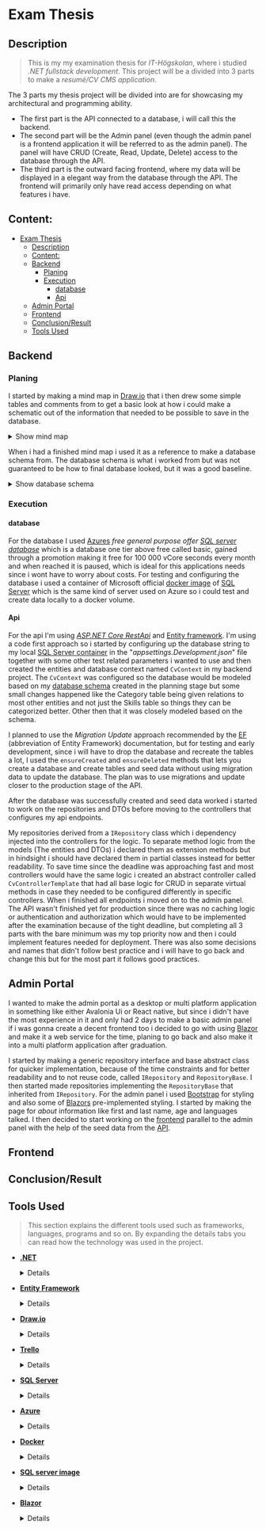 [comment]: # (All links are placed at the end of this document)

# Exam Thesis
## Description

>This is my my examination thesis for *IT-Högskolan*, where i studied *.NET fullstack development*. This project will be a divided into 3 parts to make a *resumé/CV CMS application*. 

The 3 parts my thesis project will be divided into are for showcasing my architectural and programming ability.
* The first part is the API connected to a database, i will call this the backend. 
* The second part will be the Admin panel (even though the admin panel is a frontend application it will be referred to as the admin panel). The panel will have CRUD (Create, Read, Update, Delete) access to the database through the API. 
* The third part is the outward facing frontend, where my data will be displayed in a elegant way from the database through the API. The frontend will primarily only have read access depending on what features i have.

## Content:
- [Exam Thesis](#exam-thesis)
  - [Description](#description)
  - [Content:](#content)
  - [Backend](#backend)
    - [Planing](#planing)
    - [Execution](#execution)
      - [database](#database)
      - [Api](#api)
  - [Admin Portal](#admin-portal)
  - [Frontend](#frontend)
  - [Conclusion/Result](#conclusionresult)
  - [Tools Used](#tools-used)
## Backend
  ### Planing

  I started by making a mind map in [Draw.io](#tools-used) that i then drew some simple tables and comments from to get a basic look at how i could make a schematic out of the information that needed to be possible to save in the database.

  <details>
  <summary>Show mind map</summary>

  ![Image of database mind map](./README_Pictures/Database/PlanningDatabaseContent.png)
  
  </details>

  When i had a finished mind map i used it as a reference to make a database schema from. The database schema is what i worked from but was not guaranteed to be how to final database looked, but it was a good baseline.

  <details>
  <summary>Show database schema</summary>
  
  ![Picture of the database schema](./README_Pictures/Database/DatabaseSchema.png)
  
  </details>

  ### Execution

  #### database 

  For the database I used [Azures](#tools-used) *free general purpose offer [SQL server database](#tools-used)* which is a database one tier above free called basic, gained through a promotion making it free for 100 000 vCore seconds every month and when reached it is paused, which is ideal for this applications needs since i wont have to worry about costs. For testing and configuring the database i used a container of Microsoft official [docker image](#tools-used) of [SQL Server](#tools-used) which is the same kind of server used on Azure so i could test and create data locally to a docker volume.

  #### Api
For the api I'm using *[ASP.NET Core RestApi](#tools-used)* and [Entity framework][Tools]. I'm using a code first approach so i started by configuring up the database string to my local [SQL Server container][Tools] in the "*appsettings.Development.json*" file together with some other test related parameters i wanted to use and then created the entities and database context named ``CvContext`` in my backend project. The ``CvContext`` was configured so the database would be modeled based on my [database schema](#planing) created in the planning stage but some small changes happened like the Category table being given relations to most other entities and not just the Skills table so things they can be categorized better. Other then that it was closely modeled based on the schema. 

I planned to use the *Migration Update* approach recommended by the [EF][Tools] (abbreviation of Entity Framework) documentation, but for testing and early development, since i will have to drop the database and recreate the tables a lot, I used the ``ensureCreated`` and ``ensureDeleted`` methods that lets you create a database and create tables and seed data without using migration data to update the database. The plan was to use migrations and update closer to the production stage of the API.

After the database was successfully created and seed data worked i started to work on the repositories and DTOs before moving to the controllers that configures my api endpoints.

My repositories derived from a ``IRepository`` class which i dependency injected into the controllers for the logic. To separate method logic from the models (The entities and DTOs) i declared them as extension methods but in hindsight i should have declared them in partial classes instead for better readability. To save time since the deadline was approaching fast and most controllers would have the same logic i created an abstract controller called ``CvControllerTemplate`` that had all base logic for CRUD in separate virtual methods in case they needed to be configured differently in specific controllers. When i finished all endpoints i moved on to the admin panel. The API wasn't finished yet for production since there was no caching logic or authentication and authorization which would have to be implemented after the examination because of the tight deadline, but completing all 3 parts with the bare minimum was my top priority now and then i could implement features needed for deployment. There was also some decisions and names that didn't follow best practice and i will have to go back and change this but for the most part it follows good practices.

## Admin Portal
I wanted to make the admin portal as a desktop or multi platform application in something like either Avalonia Ui or React native, but since i didn't have the most experience in it and only had 2 days to make a basic admin panel if i was gonna create a decent frontend too i decided to go with using [Blazor](#tools-used) and make it a web service for the time, planing to go back and also make it into a multi platform application after graduation.

I started by making a generic repository interface and base abstract class for quicker implementation, because of the time constraints and for better readability and to not reuse code, called ``IRepository`` and ``RepositoryBase``. I then started made repositories implementing the ``RepositoryBase`` that inherited from ``IRepository``.  For the admin panel i used [Bootstrap](#tools-used) for styling and also some of [Blazors](#tools-used) pre-implemented styling. I started by making the page for *about* information like first and last name, age and languages talked. I then decided to start working on the [frontend](#frontend) parallel to the admin panel with the help of the seed data from the [API](#backend).

## Frontend
## Conclusion/Result
## Tools Used

>This section explains the different tools used such as frameworks, languages, programs and so on. By expanding the details tabs you can read how the technology was used in the project.

- **[.NET][.NET]** <details>Asp.net core with C# is the framework and programming language I'm using for configuring my database (with the help of [Entity Frameork][EF]) and to create the backend API to transfer data </details>
- **[Entity Framework][EF]**<details>Entity Framework is a framework that let's the user configure their database through .NET code, in this case C# code. In this project the database tables and data is also managed and created code first with Entity framework.</details>
- **[Draw.io][Draw.io]** <details>Draw.io is a free and open source flowchart/diagram editing website and program that I used for mapping and planning different processes such as database logic and general brainstorming. What makes it so good other then being free is the fact it let's users save flowcharts directly to their online repositories if they want to (and many other cloud services or locally). It's also possible to export the charts you make in many different format such as PNG, PDF, HTML and so on which makes it very flexible.</details>
- **[Trello][trello]**
  <details>Trello is a Kanban board I use for planing my project and next steps, I have decided to divide it into 4 sections, "Backlog","In Progress", "Testing" and "Done". Backlog is what is to be done, "In progress" is processes started, "Testing" is where i think something is done but further testing is needed and "Done" is where cards that are done will be placed. Bugs and problems can still occur in the "done" section but they should at least have been thoroughly tested first. Below is a early picture of my trello board. 
  
  ![Picture of trello board divided into 4 sections in the following order from left to right: "Backlog","In Progress", "Testing" and "Done"](./README_Pictures/TrelloLayout.png)</details>
- **[SQL Server][SQLServer]**<details>SQL Server is a SQL server provided by microsoft.</details>
- **[Azure]**<details>Azure is a cloud provider whom i have my [SQL server][SQLServer] at and some other services in this project</details>
- **[Docker]**<details>Docker works like a lightweigh and portable virtual machine but for application instances.</details>
- **[SQL server image][SQLImage]**<details>The sql server let's you create a container of the SQL server. I used this for testing my database so that no breaknig changes would affect my Azure database since it's easy to kill and create a new container from scrtatch if needed.</details>
- **[Blazor]**<details>Blazor is a .net web framework that is component basesd like react and it let's you use C# code instead of javascript. The C# code is then compiled into JS so it can work on the web.</details>

  [comment]: # (This section is for storing links for easy reuse)

  [draw.io]: https://www.google.com/url?sa=t&source=web&rct=j&opi=89978449&url=https://app.diagrams.net/&ved=2ahUKEwiZ7d7R0tqFAxVGIxAIHW1KBqwQFnoECAcQAQ&usg=AOvVaw28S23h4_WI8toant9FYDpi

  [trello]: https://trello.com

  [.NET]:https://dotnet.microsoft.com/en-us/apps/aspnet

  [EF]: https://learn.microsoft.com/en-us/aspnet/entity-framework

  [Azure]: https://azure.microsoft.com/sv-se/

  [SQLServer]: https://learn.microsoft.com/en-us/sql/sql-server/what-is-sql-server?view=sql-server-ver16

  [Docker]: https://www.docker.com/

  [SqlImage]: https://hub.docker.com/_/microsoft-mssql-server/

  [Tools]: #tools-used

  [Blazor]: https://dotnet.microsoft.com/en-us/apps/aspnet/web-apps/blazor

  [Bootstrap]: https://getbootstrap.com/

